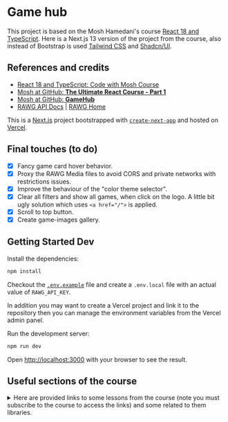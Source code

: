 # Game hub

This project is based on the Mosh Hamedani's course [React 18 and TypeScript](https://codewithmosh.com/p/ultimate-react-part1). Here is a Next.js 13 version of the project from the course, also instead of Bootstrap is used [Tailwind CSS](https://tailwindcss.com/) and [Shadcn/UI](https://ui.shadcn.com/).

## References and credits

- [React 18 and TypeScript: Code with Mosh Course](https://codewithmosh.com/p/ultimate-react-part1)
- [Mosh at GitHub: **The Ultimate React Course - Part 1**](https://github.com/mosh-hamedani/react-course-part1)
- [Mosh at GitHub: **GameHub**](https://github.com/mosh-hamedani/game-hub)
- [RAWG API Docs](https://rawg.io/apidocs) | [RAWG Home](https://rawg.io/)

This is a [Next.js](https://nextjs.org/) project bootstrapped with [`create-next-app`](https://github.com/vercel/next.js/tree/canary/packages/create-next-app) and hosted on [Vercel](https://vercel.com/).

## Final touches (to do)

- [x] Fancy game card hover behavior.
- [x] Proxy the RAWG Media files to avoid CORS and private networks with restrictions issues.
- [x] Improve the behaviour of the "color theme selector".
- [x] Clear all filters and show all games, when click on the logo. A little bit ugly solution which uses `<a href="/">` is applied.
- [x] Scroll to top button.
- [x] Create game-images gallery.

## Getting Started Dev

Install the dependencies:

```bash
npm install
```

Checkout the [`.env.example`](.env.example) file and create a `.env.local` file with an actual value of `RAWG_API_KEY`.

In addition you may want to create a Vercel project and link it to the repository then you can manage the environment variables from the Vercel admin panel.

Run the development server:

```bash
npm run dev
```

Open [http://localhost:3000](http://localhost:3000) with your browser to see the result.

## Useful sections of the course

<details>
<summary> Here are provided links to some lessons from the course (note you must subscribe to the course to access the links) and some related to them libraries.
</summary>

### Styling Components

- [Vanilla CSS](https://members.codewithmosh.com/courses/ultimate-react-part1/lectures/45915379)
- [CSS Modules](https://members.codewithmosh.com/courses/ultimate-react-part1/lectures/45915384)
- [CSS-in-JS](https://members.codewithmosh.com/courses/ultimate-react-part1/lectures/45915383):
  - [styled-components](https://styled-components.com/)
  - [emotion](https://emotion.sh/docs/introduction)
  - [styled-jsx](https://github.com/vercel/styled-jsx)
  - etc.
- [Inline Styles](https://members.codewithmosh.com/courses/ultimate-react-part1/lectures/45915385)
- [Popular UI Libraries](https://members.codewithmosh.com/courses/ultimate-react-part1/lectures/45915381)
  - [Bootstrap](https://getbootstrap.com/)
  - [React Bootstrap](https://react-bootstrap.github.io/)
  - [Material UI](https://material-ui.com/)
  - [Headless UI](https://headlessui.com/)
  - [Tailwind CSS](https://tailwindcss.com/) | [Tailwind Elements](https://tailwind-elements.com/docs/standard/forms/inputs/)
  - [Shadcn/UI](https://ui.shadcn.com/)
  - [Horizon UI](https://horizon-ui.com/)
  - [Next UI](https://nextui.org/)
  - [Radix](https://www.radix-ui.com/)
  - [DaisyUI](https://daisyui.com/)
  - [Chakra UI](https://chakra-ui.com/)
  - [Ant Design](https://ant.design/)
  - [Semantic UI](https://semantic-ui.com/)
  - [Reakit](https://reakit.io/)
  - [React Suite](https://rsuitejs.com/)
  - [Blueprint](https://blueprintjs.com/)
  - [Onsen UI](https://onsen.io/react/)
  - [Evergreen](https://evergreen.segment.com/)
  - [Theme UI: The Design Graph Framework](https://theme-ui.com/)
  - [Core UI](https://coreui.io/)
  - [Mantine](https://mantine.dev/)
  - [Shards React](https://designrevision.com/downloads/shards-react/)
  - etc.
- [Adding Icons](https://members.codewithmosh.com/courses/ultimate-react-part1/lectures/45915386)
  - [Font Awesome](https://fontawesome.com/)
  - [React Icons](https://react-icons.github.io/react-icons/)
  - [Material Icons](https://material-ui.com/components/material-icons/)
  - [Tabler Icons](https://tablericons.com/)
  - [Lucide Icons](https://lucide.dev/)
  - [Hero Icons](https://heroicons.com/)
  - [Remix Icon](https://remixicon.com/)
  - [Boxicoens](https://boxicons.com/)
  - [Bootstrap Icons](https://icons.getbootstrap.com/)
  - [Iconify](https://iconify.design/)
  - [IconPark](https://iconpark.oceanengine.com/)
  - [Iconoir](https://iconoir.com/)

### Managing Component State

- [`useState(value|{...{}}|[...[]])`](https://members.codewithmosh.com/courses/ultimate-react-part1/lectures/45915783)
- [Simplifying Update Logic with Immer](https://members.codewithmosh.com/courses/ultimate-react-part1/lectures/45915730). [Docs: **Introduction to Immer**](https://immerjs.github.io/immer/)
- The component that holds the state is responsible for updating it. [Docs: **Sharing State Between Components**](https://react.dev/learn/sharing-state-between-components)

### Building Forms

- [Mapping Forms with React hook Form](https://members.codewithmosh.com/courses/ultimate-react-part1/lectures/45915810)
  - [**React Hook Form**](https://react-hook-form.com/)
- [Applying Validation with React hook Form](https://members.codewithmosh.com/courses/ultimate-react-part1/lectures/45915813)
- [Schema Based Validation with Zod](https://members.codewithmosh.com/courses/ultimate-react-part1/lectures/45915806)
  - [**Zod**](https://www.npmjs.com/package/zod-form-data) | [Joi](https://www.npmjs.com/package/joi) | [Yup](https://www.npmjs.com/package/yup)
- [**State management via URI**](https://www.youtube.com/watch?v=oZZEI23Ri6E): use [`useSearchParams()`](https://reactrouter.com/en/main/hooks/use-search-params) instead of [`useState()`](https://react.dev/reference/react/useState).
  **Note about Next.js:** [`import { usePathname, useSearchParams } from 'next/navigation'`](https://nextjs.org/docs/app/api-reference/functions/use-router#router-events)...

### Connect with the backend

- [Fetching data](https://members.codewithmosh.com/courses/ultimate-react-part1/lectures/45915920)
  - <https://jsonplaceholder.typicode.com/>
  - <https://developer.mozilla.org/en-US/docs/Web/API/Fetch_API>
  - <https://www.npmjs.com/package/axios#features>
- **Optimistic** update vs **Pessimistic** update logic: Optimistic update logic updates the UI immediately assuming the server request will succeed, while pessimistic update logic waits for the server response before updating the UI. See also [**useOptimistic()**](https://youtu.be/M3mGY0pgFk0?si=BwgjCvlbpM3bBE5_) beta React hook.
- When we send HTTP requests with the effect hook, we should provide a clean-up function to cancel the request if the component is unmounted before the response is received. This is important to prevent errors, especially if the user navigates to a different page while the request is still pending.
- When sending HTTP requests, we must handle errors properly. This can be done using try-catch blocks or by handling the error in the promise chain using .catch().
- Custom hooks are a way to reuse code logic between multiple components. By encapsulating logic in a custom hook, we can create reusable pieces of code that can be shared across components without duplicating the code. Custom hooks can be used to handle common tasks, such as fetching data, and can help to make our code more organized and easier to maintain.

### Build the "Game Hub" application

- In the Mosh's tutorial is used [Chakra UI](https://chakra-ui.com/), but here we are using [Tailwind CSS](https://tailwindcss.com/) and [Shadcn/ui](https://ui.shadcn.com/).
- [**Shadcn/ui > Next.js > Dark mode**](https://ui.shadcn.com/docs/dark-mode/next) this is the official way to implement dark mode in Next.js with Shadcn/ui. See the following files for a manual implementation.
  - [`hooks/useColorMode.ts`](hooks/useColorMode.ts)

#### Optional `useEffect()` dependencies

- <https://members.codewithmosh.com/courses/ultimate-react-part1-1/lectures/45916351>

[**`useData.ts`**](https://github.com/mosh-hamedani/game-hub/blob/main/src/hooks/useData.ts)

```js
import { AxiosRequestConfig, CanceledError } from "axios";
import { useEffect, useState } from "react";
import apiClient from "../services/api-client";

interface FetchResponse<T> {
  count: number;
  results: T[];
}

const useData = <T>(endpoint: string, requestConfig?: AxiosRequestConfig, deps?: any[]) => {
  const [data, setData] = useState<T[]>([]);
  const [error, setError] = useState("");
  const [isLoading, setLoading] = useState(false);

  useEffect(() => {
    const controller = new AbortController();

    setLoading(true);
    apiClient
      .get<FetchResponse<T>>(endpoint, { signal: controller.signal, ...requestConfig })
      .then((res) => {
        setData(res.data.results);
        setLoading(false);
      })
      .catch((err) => {
        if (err instanceof CanceledError) return;
        setError(err.message)
        setLoading(false);
      });

    return () => controller.abort();
  }, deps ? [...deps] : []);

  return { data, error, isLoading };
};

export default useData;
```

[**`useGames.ts`**](https://github.com/mosh-hamedani/game-hub/blob/main/src/hooks/useGames.ts)

```js
const useGames = (gameQuery: GameQuery) =>
  useData<Game>(
    "/games",
    {
      params: {
        genres: gameQuery.genre?.id,
        platforms: gameQuery.platform?.id,
        ordering: gameQuery.sortOrder,
        search: gameQuery.searchText
      },
    },
    [gameQuery]
  );

export default useGames;
```

</details>
